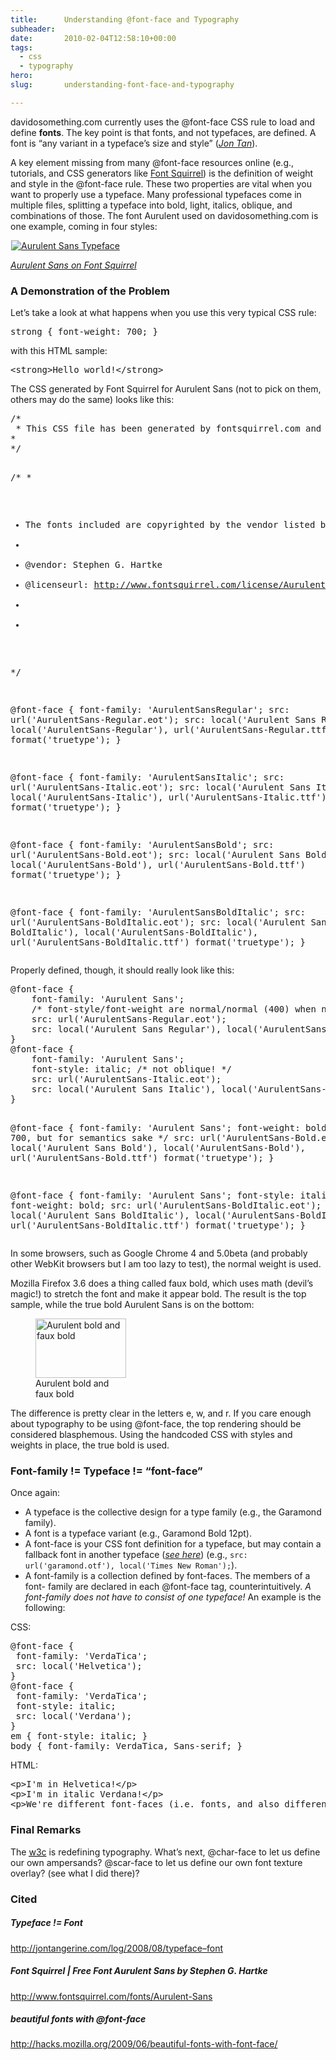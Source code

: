 ```yaml
---
title:      Understanding @font-face and Typography
subheader:  
date:       2010-02-04T12:58:10+00:00
tags:
  - css
  - typography
hero:       
slug:       understanding-font-face-and-typography

---
```



<p>davidosomething.com currently uses the @font-face CSS rule to load and define <strong>fonts</strong>. The key point is that fonts, and not typefaces, are defined. A font is &#8220;any variant in a typeface&#8217;s size and style&#8221; (<cite><a href="http://jontangerine.com/log/2008/08/typeface--font">Jon Tan</a></cite>).</p>
<p>A key element missing from many @font-face resources online (e.g., tutorials, and CSS generators like <a href="http://www.fontsquirrel.com/">Font Squirrel</a>) is the definition of weight and style in the @font-face rule. These two properties are vital when you want to properly use a typeface. Many professional typefaces come in multiple files, splitting a typeface into bold, light, italics, oblique, and combinations of those. The font Aurulent used on davidosomething.com is one example, coming in four styles:</p>
<div class="image aligncenter"><a href="http://davidosomething.com/content/uploads/aurulent.png"><img src="data:image/gif;base64,R0lGODdhAQABAPAAAP///wAAACwAAAAAAQABAEACAkQBADs=" data-lazy-type="image" data-lazy-src="http://davidosomething.com/content/uploads/aurulent.png" alt="Aurulent Sans Typeface" title="Aurulent Sans Typeface" class="lazy lazy-hidden size-thumbnail wp-image-25" /><noscript><img src="http://davidosomething.com/content/uploads/aurulent.png" alt="Aurulent Sans Typeface" title="Aurulent Sans Typeface" class="size-thumbnail wp-image-25" /></noscript></a></div>
<p><cite><a href="http://www.fontsquirrel.com/fonts/Aurulent-Sans">Aurulent Sans on Font Squirrel</a></cite></p>
<h3>A Demonstration of the Problem</h3>
<p>Let&#8217;s take a look at what happens when you use this very typical CSS rule:</p>
<pre class="brush: css">
strong { font-weight: 700; }
</pre>
<p>with this HTML sample:</p>
<pre class="brush: html">
&lt;strong>Hello world!&lt;/strong>
</pre>
<p><span id="more-24"></span></p>
<p>The CSS generated by Font Squirrel for Aurulent Sans (not to pick on them, others may do the same) looks like this:</p>
<pre class="brush: css">
/*
 * This CSS file has been generated by fontsquirrel.com and is based on the work of Paul Irish. 
* 
*/


/*
 *
 * The fonts included are copyrighted by the vendor listed below.
 *
 * @vendor:     Stephen G. Hartke
 * @licenseurl: http://www.fontsquirrel.com/license/Aurulent-Sans
 *
 *
 */

@font-face {
	font-family: 'AurulentSansRegular';
	src: url('AurulentSans-Regular.eot');
	src: local('Aurulent Sans Regular'), local('AurulentSans-Regular'), url('AurulentSans-Regular.ttf') format('truetype');
}

@font-face {
	font-family: 'AurulentSansItalic';
	src: url('AurulentSans-Italic.eot');
	src: local('Aurulent Sans Italic'), local('AurulentSans-Italic'), url('AurulentSans-Italic.ttf') format('truetype');
}

@font-face {
	font-family: 'AurulentSansBold';
	src: url('AurulentSans-Bold.eot');
	src: local('Aurulent Sans Bold'), local('AurulentSans-Bold'), url('AurulentSans-Bold.ttf') format('truetype');
}

@font-face {
	font-family: 'AurulentSansBoldItalic';
	src: url('AurulentSans-BoldItalic.eot');
	src: local('Aurulent Sans BoldItalic'), local('AurulentSans-BoldItalic'), url('AurulentSans-BoldItalic.ttf') format('truetype');
}
</pre>
<p>Properly defined, though, it should really look like this:</p>
<pre class="brush: css">
@font-face {
	font-family: 'Aurulent Sans';
	/* font-style/font-weight are normal/normal (400) when not specified */
	src: url('AurulentSans-Regular.eot');
	src: local('Aurulent Sans Regular'), local('AurulentSans-Regular'), url('AurulentSans-Regular.ttf') format('truetype');
}
@font-face {
	font-family: 'Aurulent Sans';
	font-style: italic; /* not oblique! */
	src: url('AurulentSans-Italic.eot');
	src: local('Aurulent Sans Italic'), local('AurulentSans-Italic'), url('AurulentSans-Italic.ttf') format('truetype');
}

@font-face {
	font-family: 'Aurulent Sans';
	font-weight: bold; /* or 700, but for semantics sake */
	src: url('AurulentSans-Bold.eot');
	src: local('Aurulent Sans Bold'), local('AurulentSans-Bold'), url('AurulentSans-Bold.ttf') format('truetype');
}

@font-face {
	font-family: 'Aurulent Sans';
	font-style: italic;
	font-weight: bold;
	src: url('AurulentSans-BoldItalic.eot');
	src: local('Aurulent Sans BoldItalic'), local('AurulentSans-BoldItalic'), url('AurulentSans-BoldItalic.ttf') format('truetype');
}
</pre>
<p>In some browsers, such as Google Chrome 4 and 5.0beta (and probably other WebKit browsers but I am too lazy to test), the normal weight is used.</p>
<p>Mozilla Firefox 3.6 does a thing called faux bold, which uses math (devil&#8217;s magic!) to stretch the font and make it appear bold. The result is the top sample, while the true bold Aurulent Sans is on the bottom:</p>
<figure id="attachment_23" style="width: 145px;" class="wp-caption aligncenter"><img src="http://davidosomething.com/content/uploads/aurulent_bold.png" alt="Aurulent bold and faux bold" title="Aurulent bold and faux bold" width="145" height="95" class="size-full wp-image-23" /><figcaption class="wp-caption-text">Aurulent bold and faux bold</figcaption></figure>
<p>The difference is pretty clear in the letters e, w, and r. If you care enough about typography to be using @font-face, the top rendering should be considered blasphemous. Using the handcoded CSS with styles and weights in place, the true bold is used.</p>
<h3>Font-family != Typeface != &#8220;font-face&#8221;</h3>
<p>Once again:</p>
<ul>
<li>A typeface is the collective design for a type family (e.g., the Garamond family).</li>
<li>A font is a typeface variant (e.g., Garamond Bold 12pt).</li>
<li>A font-face is your CSS font definition for a typeface, but may contain a fallback font in another typeface (<cite><a href="http://hacks.mozilla.org/2009/06/beautiful-fonts-with-font-face/">see here</a></cite>) (e.g., <code>src: url('garamond.otf'), local('Times New Roman');</code>).</li>
<li>A font-family is a collection defined by font-faces. The members of a font- family are declared in each @font-face tag, counterintuitively. <em>A font-family does not have to consist of one typeface!</em> An example is the following:</li>
</ul>
<p>CSS:</p>
<pre class="brush: css">
@font-face {
 font-family: 'VerdaTica';
 src: local('Helvetica');
}
@font-face {
 font-family: 'VerdaTica';
 font-style: italic;
 src: local('Verdana');
}
em { font-style: italic; }
body { font-family: VerdaTica, Sans-serif; }
</pre>
<p>HTML:</p>
<pre class="brush: html">
&lt;p>I'm in Helvetica!&lt;/p>
&lt;p>I'm in italic Verdana!&lt;/p>
&lt;p>We're different font-faces (i.e. fonts, and also different typefaces) in the same font-family!&lt;/p>
</pre>
<h3>Final Remarks</h3>
<p>The <a href="http://www.w3.org/"><abbr title="World Wide Web Consortium">w3c</abbr></a> is redefining typography. What&#8217;s next, @char-face to let us define our own ampersands? @scar-face to let us define our own font texture overlay? (see what I did there)?</p>
<h3>Cited</h3>
<h5>Typeface != Font</h5>
<p><a href="http://jontangerine.com/log/2008/08/typeface--font">http://jontangerine.com/log/2008/08/typeface&#8211;font</a></p>
<h5>Font Squirrel | Free Font Aurulent Sans by Stephen G. Hartke</h5>
<p><a href="http://www.fontsquirrel.com/fonts/Aurulent-Sans">http://www.fontsquirrel.com/fonts/Aurulent-Sans</a></p>
<h5>beautiful fonts with @font-face</h5>
<p><a href="http://hacks.mozilla.org/2009/06/beautiful-fonts-with-font-face/">http://hacks.mozilla.org/2009/06/beautiful-fonts-with-font-face/</a></p>

